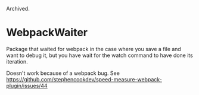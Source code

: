 Archived.

# WebpackWaiter

Package that waited for webpack in the case where you save a file and want to debug it, but you have wait for the watch command to have done its iteration.

Doesn't work because of a webpack bug. See https://github.com/stephencookdev/speed-measure-webpack-plugin/issues/44
